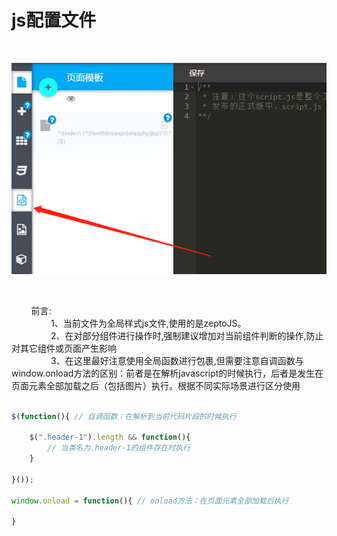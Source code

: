 # js配置文件

<br>

![规范1](./../../../assets/images/IdePlatformImages/ay.jpg "规范")

<br>

&nbsp;&nbsp;&nbsp;&nbsp;&nbsp;&nbsp;&nbsp;&nbsp;前言:<br>
&nbsp;&nbsp;&nbsp;&nbsp;&nbsp;&nbsp;&nbsp;&nbsp;&nbsp;&nbsp;&nbsp;&nbsp;&nbsp;&nbsp;&nbsp;&nbsp;1、当前文件为全局样式js文件,使用的是zeptoJS。<br>
&nbsp;&nbsp;&nbsp;&nbsp;&nbsp;&nbsp;&nbsp;&nbsp;&nbsp;&nbsp;&nbsp;&nbsp;&nbsp;&nbsp;&nbsp;&nbsp;2、在对部分组件进行操作时,强制建议增加对当前组件判断的操作,防止对其它组件或页面产生影响<br>
&nbsp;&nbsp;&nbsp;&nbsp;&nbsp;&nbsp;&nbsp;&nbsp;&nbsp;&nbsp;&nbsp;&nbsp;&nbsp;&nbsp;&nbsp;&nbsp;3、在这里最好注意使用全局函数进行包裹,但需要注意自调函数与window.onload方法的区别：前者是在解析javascript的时候执行，后者是发生在页面元素全部加载之后（包括图片）执行。根据不同实际场景进行区分使用<br>

```javascript

$(function(){ // 自调函数：在解析到当前代码片段的时候执行

    $(".header-1").length && function(){
        // 当类名为.header-1的组件存在时执行
    }

}());

window.onload = function(){ // onload方法：在页面元素全部加载后执行

}

```